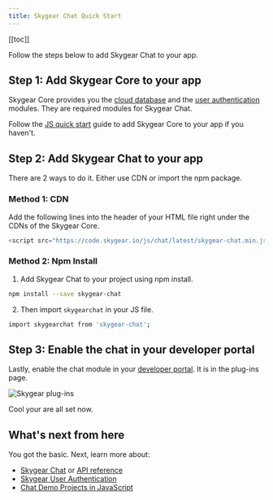 ```yaml
---
title: Skygear Chat Quick Start
---
```


[[toc]]

Follow the steps below to add Skygear Chat to your app.

## Step 1: Add Skygear Core to your app

Skygear Core provides you the [cloud database](https://docs.skygear.io/guides/cloud-db/basics/js/) and the [user authentication](https://docs.skygear.io/guides/auth/basics/js/) modules. They are required modules for Skygear Chat.

Follow the [JS quick start](https://docs.skygear.io/guides/quickstart/js/) guide to add Skygear Core to your app if you haven't.

## Step 2: Add Skygear Chat to your app

There are 2 ways to do it. Either use CDN or import the npm package.

### Method 1: CDN

Add the following lines into the header of your HTML file right under the CDNs of the Skygear Core.

```javascript
<script src="https://code.skygear.io/js/chat/latest/skygear-chat.min.js"></script>
```

### Method 2: Npm Install

1. Add Skygear Chat to your project using npm install.
```bash
npm install --save skygear-chat
```
2. Then import `skygearchat` in your JS file.
```bash
import skygearchat from 'skygear-chat';
```

## Step 3: Enable the chat in your developer portal

Lastly, enable the chat module in your [developer portal](https://portal.skygear.io/apps). It is in the plug-ins page.

![Skygear plug-ins](/assets/common/enable-chat-plugin-on-portal.png)

Cool your are all set now.

## What's next from here

You got the basic. Next, learn more about:
* [Skygear Chat](https://docs.skygear.io/guides/chat/basics/js/) or [API reference](https://doc.esdoc.org/github.com/skygeario/chat-SDK-JS/class/lib/container.js~SkygearChatContainer.html)
* [Skygear User Authentication](https://docs.skygear.io/guides/auth/basics/js/)
* [Chat Demo Projects in JavaScript](https://github.com/search?q=topic%3Ajavascript+topic%3Askygear-chat+org%3Askygear-demo&type=Repositories)
